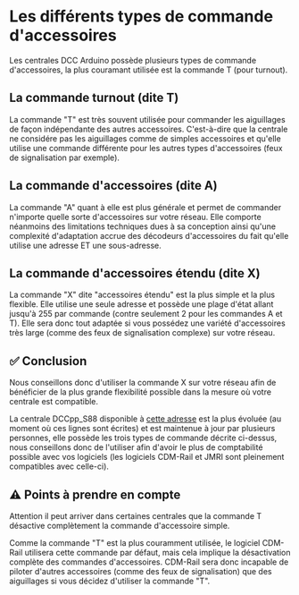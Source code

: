 # Les différents types de commande d'accessoires

Les centrales DCC Arduino possède plusieurs types de commande d'accessoires, la plus couramant utilisée est la commande T (pour turnout).

## La commande turnout (dite T)
La commande "T" est très souvent utilisée pour commander les aiguillages de façon indépendante des autres accessoires. C'est-à-dire que la centrale ne considére pas les aiguillages comme de simples accessoires et qu'elle utilise une commande différente pour les autres types d'accessoires (feux de signalisation par exemple).

## La commande d'accessoires (dite A)
La commande "A" quant à elle est plus générale et permet de commander n'importe quelle sorte d'accessoires sur votre réseau. Elle comporte néanmoins des limitations techniques dues à sa conception ainsi qu'une complexité d'adaptation accrue des décodeurs d'accessoires du fait qu'elle utilise une adresse ET une sous-adresse.

## La commande d'accessoires étendu (dite X)
La commande "X" dite "accessoires étendu" est la plus simple et la plus flexible. Elle utilise une seule adresse et possède une plage d'état allant jusqu'à 255 par commande (contre seulement 2 pour les commandes A et T). Elle sera donc tout adaptée si vous possédez une variété d'accessoires très large (comme des feux de signalisation complexe) sur votre réseau.

## :white_check_mark: Conclusion
Nous conseillons donc d'utiliser la commande X sur votre réseau afin de bénéficier de la plus grande flexibilité possible dans la mesure où votre centrale est compatible.

La centrale DCCpp_S88 disponible à [cette adresse](https://github.com/MathieuAndrade/DCCpp_S88) est la plus évoluée (au moment où ces lignes sont écrites) et est maintenue à jour par plusieurs personnes, elle possède les trois types de commande décrite ci-dessus, nous conseillons donc de l'utiliser afin d'avoir le plus de comptabilité possible avec vos logiciels (les logiciels CDM-Rail et JMRI sont pleinement compatibles avec celle-ci).

## :warning: Points à prendre en compte
Attention il peut arriver dans certaines centrales que la commande T désactive complètement la commande d'accessoire simple.

Comme la commande "T" est la plus couramment utilisée, le logiciel CDM-Rail utilisera cette commande par défaut, mais cela implique la désactivation complète des commandes d'accessoires. CDM-Rail sera donc incapable de piloter d'autres accessoires (comme des feux de signalisation) que des aiguillages si vous décidez d'utiliser la commande "T".

